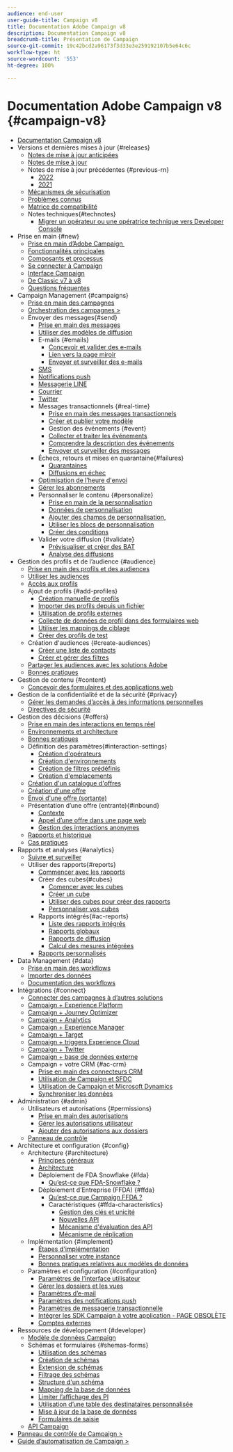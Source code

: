 ```yaml
---
audience: end-user
user-guide-title: Campaign v8
title: Documentation Adobe Campaign v8
description: Documentation Campaign v8
breadcrumb-title: Présentation de Campaign
source-git-commit: 19c42bcd2a96173f3d33e3e259192107b5e64c6c
workflow-type: ht
source-wordcount: '553'
ht-degree: 100%

---
```



# Documentation Adobe Campaign v8 {#campaign-v8}

+ [Documentation Campaign v8](campaign-home.md)
+ Versions et dernières mises à jour {#releases}
   + [Notes de mise à jour anticipées](start/e-release-notes.md)
   + [Notes de mise à jour](start/release-notes.md)
   + Notes de mise à jour précédentes {#previous-rn}
      + [2022](start/release-notes-2022.md)
      + [2021](start/release-notes-2021.md)
   + [Mécanismes de sécurisation](start/ac-guardrails.md)
   + [Problèmes connus](start/known-issues.md)
   + [Matrice de compatibilité](start/compatibility-matrix.md)
   + Notes techniques{#technotes}
      + [Migrer un opérateur ou une opératrice technique vers Developer Console](start/ims-migration.md)
+ Prise en main {#new}
   + [Prise en main d’Adobe Campaign ](start/get-started.md)
   + [Fonctionnalités principales](start/whats-new.md)
   + [Composants et processus](start/ac-components.md)
   + [Se connecter à Campaign](start/connect.md)
   + [Interface Campaign](start/campaign-ui.md)
   + [De Classic v7 à v8](start/v7-to-v8.md)
   + [Questions fréquentes](start/campaign-faq.md)
+ Campaign Management {#campaigns}
   + [Prise en main des campagnes](start/campaigns.md)
   + [Orchestration des campagnes >](https://experienceleague.adobe.com/docs/campaign/automation/campaign-orchestration/set-up-campaigns.html?lang=fr)
   + Envoyer des messages{#send}
      + [Prise en main des messages](start/create-message.md)
      + [Utiliser des modèles de diffusion](send/create-templates.md)
      + E-mails {#emails}
         + [Concevoir et valider des e-mails](send/email.md)
         + [Lien vers la page miroir](send/mirror-page.md)
         + [Envoyer et surveiller des e-mails](send/send.md)
      + [SMS](send/sms.md)
      + [Notifications push](send/push.md)
      + [Messagerie LINE](send/line.md)
      + [Courrier](send/direct-mail.md)
      + [Twitter](send/twitter.md)
      + Messages transactionnels {#real-time}
         + [Prise en main des messages transactionnels](send/transactional.md)
         + [Créer et publier votre modèle](send/transactional-template.md)
         + Gestion des événements {#event}
         + [Collecter et traiter les événements](send/event-processing.md)
         + [Comprendre la description des événements](send/event-description.md)
         + [Envoyer et surveiller des messages](send/delivery-execution.md)
      + Échecs, retours et mises en quarantaine{#failures}
         + [Quarantaines](send/quarantines.md)
         + [Diffusions en échec](send/delivery-failures.md)
      + [Optimisation de l’heure d&#39;envoi](send/predictive.md)
      + [Gérer les abonnements](start/subscriptions.md)
      + Personnaliser le contenu {#personalize}
         + [Prise en main de la personnalisation](send/personalize.md)
         + [Données de personnalisation](send/personalization-data.md)
         + [Ajouter des champs de personnalisation,](send/personalization-fields.md)
         + [Utiliser les blocs de personnalisation](send/personalization-blocks.md)
         + [Créer des conditions](send/conditions.md)
      + Valider votre diffusion {#validate}
         + [Prévisualiser et créer des BAT](send/preview-and-proof.md)
         + [Analyse des diffusions](send/delivery-analysis.md)
+ Gestion des profils et de l’audience {#audience}
   + [Prise en main des profils et des audiences](audiences/gs-audiences.md)
   + [Utiliser les audiences](start/audiences.md)
   + [Accès aux profils](audiences/view-profiles.md)
   + Ajout de profils {#add-profiles}
      + [Création manuelle de profils](audiences/create-profiles.md)
      + [Importer des profils depuis un fichier](audiences/import-profiles.md)
      + [Utilisation de profils externes](audiences/external-profiles.md)
      + [Collecte de données de profil dans des formulaires web](audiences/collect-profiles.md)
      + [Utiliser les mappings de ciblage](audiences/target-mappings.md)
      + [Créer des profils de test](audiences/test-profiles.md)
   + Création d&#39;audiences {#create-audiences}
      + [Créer une liste de contacts](audiences/create-audiences.md)
      + [Créer et gérer des filtres](audiences/create-filters.md)
   + [Partager les audiences avec les solutions Adobe](start/shared-audiences.md)
   + [Bonnes pratiques](audiences/audiences-best-practices.md)
+ Gestion de contenu {#content}
   + [Concevoir des formulaires et des applications web](dev/webapps.md)
+ Gestion de la confidentialité et de la sécurité {#privacy}
   + [Gérer les demandes d’accès à des informations personnelles](start/privacy.md)
   + [Directives de sécurité](config/security.md)
+ Gestion des décisions {#offers}
   + [Prise en main des interactions en temps réel](interaction/interaction.md)
   + [Environnements et architecture](interaction/interaction-architecture.md)
   + [Bonnes pratiques](interaction/interaction-best-practices.md)
   + Définition des paramètres{#interaction-settings}
      + [Création d&#39;opérateurs](interaction/interaction-operators.md)
      + [Création d&#39;environnements](interaction/interaction-env.md)
      + [Création de filtres prédéfinis](interaction/interaction-predefined-filters.md)
      + [Création d&#39;emplacements](interaction/interaction-offer-spaces.md)
   + [Création d&#39;un catalogue d&#39;offres](interaction/interaction-offer-catalog.md)
   + [Création d&#39;une offre](interaction/interaction-offer.md)
   + [Envoi d&#39;une offre    (sortante)](interaction/interaction-send-offers.md)
   + Présentation dʼune offre (entrante){#inbound}
      + [Contexte](interaction/interaction-present-offers.md)
      + [Appel dʼune offre dans une page web](interaction/interaction-integration.md)
      + [Gestion des interactions anonymes](interaction/anonymous-interactions.md)
   + [Rapports et historique](interaction/interaction-tracking.md)
   + [Cas pratiques](interaction/interaction-use-cases.md)
+ Rapports et analyses {#analytics}
   + [Suivre et surveiller](start/tracking.md)
   + Utiliser des rapports{#reports}
      + [Commencer avec les rapports](reporting/gs-reporting.md)
      + Créer des cubes{#cubes}
         + [Comencer avec les cubes](reporting/gs-cubes.md)
         + [Créer un cube](reporting/cube-indicators.md)
         + [Utiliser des cubes pour créer des rapports](reporting/cube-tables.md)
         + [Personnaliser vos cubes](reporting/customize-cubes.md)
      + Rapports intégrés{#ac-reports}
         + [Liste des rapports intégrés](reporting/built-in-reports.md)
         + [Rapports globaux](reporting/global-reports.md)
         + [Rapports de diffusion](reporting/delivery-reports.md)
         + [Calcul des mesures intégrées](reporting/metrics-calculation.md)
      + [Rapports personnalisés](reporting/custom-reports.md)
+ Data Management {#data}
   + [Prise en main des workflows](config/workflows.md)
   + [Importer des données](start/import.md)
   + [Documentation des workflows](https://experienceleague.adobe.com/docs/campaign/automation/workflows/introduction/about-workflows.html?lang=fr)
+ Intégrations {#connect}
   + [Connecter des campagnes à d’autres solutions](connect/integration.md)
   + [Campaign + Experience Platform](connect/ac-aep.md)
   + [Campaign + Journey Optimizer](connect/ac-ajo.md)
   + [Campaign + Analytics](connect/ac-aa.md)
   + [Campaign + Experience Manager](connect/ac-aem.md)
   + [Campaign + Target](connect/ac-at.md)
   + [Campaign + triggers Experience Cloud](connect/ac-triggers.md)
   + [Campaign + Twitter](connect/ac-tw.md)
   + [Campaign + base de données externe](connect/fda.md)
   + Campaign + votre CRM   {#ac-crm}
      + [Prise en main des connecteurs CRM](connect/crm.md)
      + [Utilisation de Campaign et SFDC](connect/ac-sfdc.md)
      + [Utilisation de Campaign et Microsoft Dynamics](connect/ac-ms-dyn.md)
      + [Synchroniser les données](connect/crm-data-sync.md)
+ Administration {#admin}
   + Utilisateurs et autorisations {#permissions}
      + [Prise en main des autorisations](start/gs-permissions.md)
      + [Gérer les autorisations utilisateur](start/manage-permissions.md)
      + [Ajouter des autorisations aux dossiers](start/folder-permissions.md)
   + [Panneau de contrôle](config/self-service.md)
+ Architecture et configuration {#config}
   + Architecture {#architecture}
      + [Principes généraux](architecture/general-architecture.md)
      + [Architecture](architecture/architecture.md)
      + Déploiement de FDA Snowflake {#fda}
         + [Qu’est-ce que FDA-Snowflake ?](architecture/fda-deployment.md)
      + Déploiement d’Entreprise (FFDA) {#ffda}
         + [Qu’est-ce que Campaign FFDA ?](architecture/enterprise-deployment.md)
         + Caractéristiques {#ffda-characteristics}
            + [Gestion des clés et unicité](architecture/keys.md)
            + [Nouvelles API](architecture/new-apis.md)
            + [Mécanisme d&#39;évaluation des API](architecture/staging.md)
            + [Mécanisme de réplication](architecture/replication.md)
   + Implémentation {#implement}
      + [Étapes d&#39;implémentation](start/implement.md)
      + [Personnaliser votre instance](dev/customize.md)
      + [Bonnes pratiques relatives aux modèles de données](dev/datamodel-best-practices.md)
   + Paramètres et configuration {#configuration}
      + [Paramètres de l’interface utilisateur](config/ui-settings.md)
      + [Gérer les dossiers et les vues](audiences/folders-and-views.md)
      + [Paramètres d’e-mail](config/email-settings.md)
      + [Paramètres des notifications push](config/push-settings.md)
      + [Paramètres de messagerie transactionnelle](config/transactional-msg-settings.md)
      + [Intégrer les SDK Campaign à votre application - PAGE OBSOLÈTE](config/push-config.md)
      + [Comptes externes](config/external-accounts.md)
+ Ressources de développement {#developer}
   + [Modèle de données Campaign](dev/datamodel.md)
   + Schémas et formulaires {#shemas-forms}
      + [Utilisation des schémas](dev/schemas.md)
      + [Création de schémas](dev/create-schema.md)
      + [Extension de schémas](dev/extend-schema.md)
      + [Filtrage des schémas](dev/filter-schema.md)
      + [Structure d&#39;un schéma](dev/schema-structure.md)
      + [Mapping de la base de données](dev/database-mapping.md)
      + [Limiter l’affichage des PI](dev/restrict-pi-view.md)
      + [Utilisation d’une table des destinataires personnalisée](dev/custom-recipient.md)
      + [Mise à jour de la base de données](dev/update-database-structure.md)
      + [Formulaires de saisie](dev/forms.md)
   + [API Campaign](dev/api.md)
+ [Panneau de contrôle de Campaign >](https://experienceleague.adobe.com/docs/control-panel/using/control-panel-home.html?lang=fr)
+ [Guide d’automatisation de Campaign >](https://experienceleague.adobe.com/docs/campaign/automation/home.html?lang=fr)
